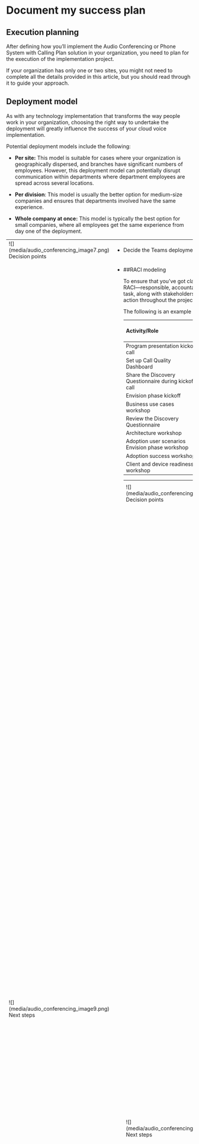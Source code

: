 # Document my success plan

## Execution planning 

After defining how you’ll implement the Audio Conferencing or Phone System with
Calling Plan solution in your organization, you need to plan for the execution
of the implementation project.

If your organization has only one or two sites, you might not need to complete
all the details provided in this article, but you should read through it to
guide your approach.
<!--ENDOFSECTION-->
## Deployment model 

As with any technology implementation that transforms the way people work in
your organization, choosing the right way to undertake the deployment will
greatly influence the success of your cloud voice implementation.

Potential deployment models include the following:

-   **Per site:** This model is suitable for cases where your organization is
    geographically dispersed, and branches have significant numbers of
    employees. However, this deployment model can potentially disrupt
    communication within departments where department employees are spread
    across several locations.

-   **Per division**: This model is usually the better option for medium-size
    companies and ensures that departments involved have the same experience.

-   **Whole company at once:** This model is typically the best option for small
    companies, where all employees get the same experience from day one of the
    deployment.


<table>
<tr><td>![](media/audio_conferencing_image7.png) <br/>Decision points</td><td><ul><li>Decide the Teams deployment execution model that’s applicable to your organization.</li></ul></td></tr>
<tr><td>![](media/audio_conferencing_image9.png)<br/>Next steps</td><td><ul><li>

<!--- Nona, please resolve these conflicting lines.
Document the Teams deployment execution model you’ve chosen, and include business and technical justifications.</li></ul></td></tr></table>

Document the Teams deployment execution model you’ve chosen, and include business and technical justifications.</li></ol></td></tr></table>
--->
##RACI modeling

To ensure that you’ve got clarity for who is responsible for what in your
project, use a responsibility assignment matrix (also known as a
RACI—responsible, accountable, consulted, and informed—matrix). List the person
or group who is responsible and accountable for each task, along with
stakeholders to be consulted in the decision-making process, and stakeholders to
be informed of each decision and action throughout the project execution.

The following is an example of a RACI matrix for a cloud voice implementation.

| Activity/Role                                         | Project Lead | Collaboration Lead/Architect | Consultant | Change Management/Adoption Specialist | Business Unit Representatives |
|-------------------------------------------------------|--------------|------------------------------|------------|---------------------------------------|-------------------------------|
| Program presentation kickoff call                     | R, A         | C                            |            |                                       |                               |
| Set up Call Quality Dashboard                         | I            | C                            | R, A       |                                       |                               |
| Share the Discovery Questionnaire during kickoff call | I            | C                            | R, A       |                                       |                               |
| Envision phase kickoff                                | R, A         | C                            |            |                                       |                               |
| Business use cases workshop                           | A            |                              |            | R                                     | C                             |
| Review the Discovery Questionnaire                    |              | R, A                         | C          |                                       |                               |
| Architecture workshop                                 | I            | R, A                         | C          |                                       |                               |
| Adoption user scenarios Envision phase workshop       | C            | I                            | A          | R                                     |                               |
| Adoption success workshop                             |              |                              | R, A       | C                                     |                               |
| Client and device readiness workshop                  | I            |                              | R, A       | C                                     |                               |


<table>
<tr><td>![](media/audio_conferencing_image7.png) <br/>Decision points</td><td><ul><li>Decide the activities/roles relevant to the cloud voice implementation project.</li><li>Decide the teams or people to be assigned to the responsibility assignment matrix (RACI matrix) of the cloud voice implementation project.</li></ul></td></tr>
<tr><td>![](media/audio_conferencing_image9.png)<br/>Next steps</td><td><ul><li>

<!--- Nona, please resolve these conflicting lines.
Document the RACI matrix.</li></ul></td></tr></table>
Document the RACI matrix.</li></ol></td></tr></table>
--->

## Quarterly execution plan

To execute the cloud voice deployment in manageable chunks of work, we recommend
that you create a quarterly execution plan based on your objective key results
(OKRs), the deployment model you’ve chosen, and the project execution capability
of your organization.

This way you can track progress on a quarterly basis, revise the plan if needed,
and deploy cloud voice capabilities based on your organization’s capacity to
execute.

If your organization has only one or two sites, you might not need a quarterly
execution plan because you’d expect to be fully deployed in a short period of
time.

The following is an example of a quarterly execution plan for the Envision phase
of a cloud voice implementation.

| Site/division                            | Number of employees | Audio Conferencing | Phone System                    | Quarter to execute |
|------------------------------------------|---------------------|--------------------|---------------------------------|--------------------|
| US: New York                             | 2000                | Yes                | Phone System with Calling Plans | Q1 CY2018          |
| Ireland: Dublin                          | 300                 | Yes                | Phone System with Calling Plans | Q1 CY2018          |
| Austria: Vienna                          | 500                 | Yes                | N/A                             | Q2 CY2018          |
| Italy: Milan                             | 200                 | Yes                | N/A                             | Q2 CY2018          |
| South America: Brazil                    | 1500                | Yes                | N/A                             | Q2 CY2018          |
| India: Delhi                             | 7000                | Yes                | N/A                             | Q3 CY2018          |


<table>

<tr><td>![](media/audio_conferencing_image7.png) <br/>Decision points</td><td><ul><li>Decide the quarterly execution plan to achieve the objective key results (OKRs).</li></ul></td></tr>
<tr><td>![](media/audio_conferencing_image9.png)<br/>Next steps</td><td><ul><li>Document the quarterly execution plan.</li></ul></td></tr>
</table>
<!--ENDOFSECTION-->
## Communications and governance plan

To keep project stakeholders up to date with the progress of the deployment, you
need to establish a plan for how communications will take place among the core
project team members and with the stakeholders to discuss matters relating to
status of the project, key milestones, blockers, and various reviews of the
project against established KSIs, operational metrics, and strategic goals.

The following is an example of a communications and governance plan that you can
leverage in your cloud voice implementation project.

| Type                                        | Goals                                                                                                                                                      | Participants | Days/time                                     | Location             | Meeting owner |
|---------------------------------------------|------------------------------------------------------------------------------------------------------------------------------------------------------------|--------------|-----------------------------------------------|----------------------|---------------|
| Project standup calls                       | Sync on status of the project, track key milestones and blockers                                                                                           | TBA          | Monday, Tuesday, Wednesday, Thursday 5 PM PST | Virtual              | TBA           |
| Weekly steering committee                   | Review status of the cloud voice project, report to executives, raise issues that require executive help to resolve                                        | TBA          | Every Friday 11 AM PST                        | Virtual              | TBA           |
| Monthly project business/operational review | Check project status with extended stakeholders, main points of contact, and executive sponsors; review the deployment plan, KSIs, and operational metrics | TBA          | Second Tuesday of month                       | Virtual or in person | TBA           |
| Quarterly business review (QBR)             | Check project status and review progress against strategic goals, KSIs, and operational metrics; revisit plans if required                                 | TBA          | Last Thursday of every quarter                | In person            | TBA           |


<table>

<tr><td>![](media/audio_conferencing_image7.png) <br/>Decision points</td><td><ul><li>Decide the communications and governance plan, including the frequency of regular status updates (daily, weekly, monthly, or quarterly), methods for conducting the status update meetings, and the owner of each meeting.</li></ul></td></tr>

<tr><td>![](media/audio_conferencing_image9.png)<br/>Next steps</td><td><ul><li>Document the communications and governance plan.</li></ul></td></tr>
</table>
<!--ENDOFSECTION-->
## Finalize my success plan

A success plan is the summary of the documentation you created in the Envision
phase.

The success plan gives the project team—which can include FastTrack or a
deployment partner—sufficient information to realize your organization’s goals
with implementing the Audio Conferencing or Phone System with Calling Plan
service.

In general, a success plan contains the following main sections, many which you
will have worked on through the Envision phase:

-   Business case

-   Service readiness

-   Service decisions

-   Execution plan

-   Adoption plan

-   Operational plan

### Business case

Business use cases, the list of stakeholders, OKRs and KSIs, risk registers, and
project timelines typically make up the bulk of information required for a
business case. You should document these as part of your success plan.

### Service readiness

Your environmental assessment provides the initial information required to
determine your organization’s technical readiness to implement Audio
Conferencing and/or Phone System with Calling Plan.

Included here is your service readiness assessment and the plan to address areas
that need remediation that you discovered through environmental assessment.

### Service decisions

Document how you planned the Audio Conferencing or Phone System with Calling
Plan service technical implementation for your organization.

### Execution plan

Document how you planned the execution of the project to implement the solution
throughout your organization.

### Adoption plan

After you perform your adoption readiness assessment, the project team needs to
come up with a comprehensive set of communication plans, a training plan, and
plans for pre-launch, launch, and post-launch adoption activities.

Identify resources to support adoption activities such as flyers, welcome
emails, and training materials, along with any customizations you’ll need to
meet your organization’s requirements.

Download templates for adoption activities from the [Microsoft Teams Customer
Success Kit](https://www.microsoft.com/download/details.aspx?id=54244).

### Operational plan

The exercise of mapping operational roles will establish roles and
responsibilities, and the teams assigned to each operational role, that you’ll
need to support the implementation of Audio Conferencing.

You need to complete this and include the operational plan as part of the
success plan to ensure operational readiness of the solution.

<table>

<tr><td>![](media/audio_conferencing_image7.png) <br/>Decision points</td><td><ul><li>Decide how you will document your entire success plan for delivering your cloud voice workloads.</li></ul></td></tr>
<tr><td>![](media/audio_conferencing_image9.png)<br/>Next steps</td><td><ul><li>Confirm all components of your success plan have been documented.</li><li>Aggregate individual components of your success plan into a single summary document (optional).</li></ul></td></tr>
</table>
<!--ENDOFSECTION-->
